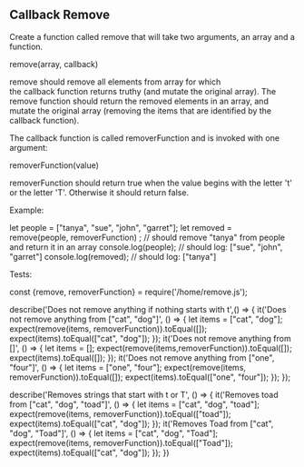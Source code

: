 ## Callback Remove

Create a function called remove that will take two arguments, an array and a function. 

remove(array, callback)


remove should remove all elements from array for which the callback function returns truthy (and mutate the original array). The remove function should return the removed elements in an array, and mutate the original array (removing the items that are identified by the callback function).

The callback function is called removerFunction and is invoked with one argument:

removerFunction(value)


removerFunction should return true when the value begins with the letter 't' or the letter 'T'. Otherwise it should return false.

Example:    

let people = ["tanya", "sue", "john", "garret"];
let removed = remove(people, removerFunction) ; // should remove "tanya" from people and return it in an array
console.log(people);  // should log: ["sue", "john", "garret"]
console.log(removed); // should log: ["tanya"]




Tests:

const {remove, removerFunction} = require('/home/remove.js');

describe('Does not remove anything if nothing starts with t',() => {
    it('Does not remove anything from ["cat", "dog"]', () => {
        let items = ["cat", "dog"];
        expect(remove(items, removerFunction)).toEqual([]);
        expect(items).toEqual(["cat", "dog"]);
    });
    it('Does not remove anything from []', () => {
        let    items = [];
        expect(remove(items,removerFunction)).toEqual([]);
        expect(items).toEqual([]);
    });
    it('Does not remove anything from ["one", "four"]', () => {
        let items = ["one", "four"];
        expect(remove(items, removerFunction)).toEqual([]);
        expect(items).toEqual(["one", "four"]);
    });
});

describe('Removes strings that start with t or T', () => {
    it('Removes toad from ["cat", "dog", "toad"]', () => {
        let items = ["cat", "dog", "toad"];
        expect(remove(items, removerFunction)).toEqual(["toad"]);
        expect(items).toEqual(["cat", "dog"]);
    });
    it('Removes Toad from ["cat", "dog", "Toad"]', () => {
        let items = ["cat", "dog", "Toad"];
        expect(remove(items, removerFunction)).toEqual(["Toad"]);
        expect(items).toEqual(["cat", "dog"]);
    });
})
